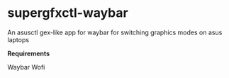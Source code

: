 # supergfxctl-waybar
An asusctl gex-like app for waybar for switching graphics modes on asus laptops


**Requirements**

Waybar
Wofi
